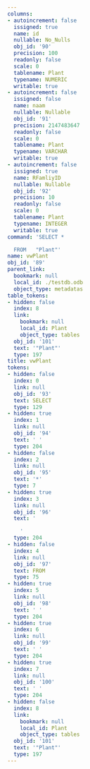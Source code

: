 ```yaml
---
columns:
- autoincrement: false
  issigned: true
  name: id
  nullable: No_Nulls
  obj_id: '90'
  precision: 100
  readonly: false
  scale: 0
  tablename: Plant
  typename: NUMERIC
  writable: true
- autoincrement: false
  issigned: false
  name: naam
  nullable: Nullable
  obj_id: '91'
  precision: 2147483647
  readonly: false
  scale: 0
  tablename: Plant
  typename: VARCHAR
  writable: true
- autoincrement: false
  issigned: true
  name: RFamliyID
  nullable: Nullable
  obj_id: '92'
  precision: 10
  readonly: false
  scale: 0
  tablename: Plant
  typename: INTEGER
  writable: true
command: 'SELECT *

  FROM   "Plant"'
name: vwPlant
obj_id: '89'
parent_link:
  bookmark: null
  local_id: ./testdb.odb
  object_type: metadatas
table_tokens:
- hidden: false
  index: 8
  link:
    bookmark: null
    local_id: Plant
    object_type: tables
  obj_id: '101'
  text: '"Plant"'
  type: 197
title: vwPlant
tokens:
- hidden: false
  index: 0
  link: null
  obj_id: '93'
  text: SELECT
  type: 129
- hidden: true
  index: 1
  link: null
  obj_id: '94'
  text: ' '
  type: 204
- hidden: false
  index: 2
  link: null
  obj_id: '95'
  text: '*'
  type: 7
- hidden: true
  index: 3
  link: null
  obj_id: '96'
  text: '

    '
  type: 204
- hidden: false
  index: 4
  link: null
  obj_id: '97'
  text: FROM
  type: 75
- hidden: true
  index: 5
  link: null
  obj_id: '98'
  text: ' '
  type: 204
- hidden: true
  index: 6
  link: null
  obj_id: '99'
  text: ' '
  type: 204
- hidden: true
  index: 7
  link: null
  obj_id: '100'
  text: ' '
  type: 204
- hidden: false
  index: 8
  link:
    bookmark: null
    local_id: Plant
    object_type: tables
  obj_id: '101'
  text: '"Plant"'
  type: 197
---
```

